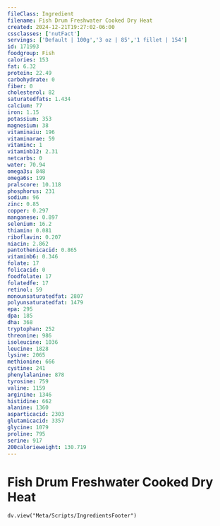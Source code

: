 ```yaml
---
fileClass: Ingredient
filename: Fish Drum Freshwater Cooked Dry Heat
created: 2024-12-21T19:27:02-06:00
cssclasses: ['nutFact']
servings: ['Default | 100g','3 oz | 85','1 fillet | 154']
id: 171993
foodgroup: Fish
calories: 153
fat: 6.32
protein: 22.49
carbohydrate: 0
fiber: 0
cholesterol: 82
saturatedfats: 1.434
calcium: 77
iron: 1.15
potassium: 353
magnesium: 38
vitaminaiu: 196
vitaminarae: 59
vitaminc: 1
vitaminb12: 2.31
netcarbs: 0
water: 70.94
omega3s: 848
omega6s: 199
pralscore: 10.118
phosphorus: 231
sodium: 96
zinc: 0.85
copper: 0.297
manganese: 0.897
selenium: 16.2
thiamin: 0.081
riboflavin: 0.207
niacin: 2.862
pantothenicacid: 0.865
vitaminb6: 0.346
folate: 17
folicacid: 0
foodfolate: 17
folatedfe: 17
retinol: 59
monounsaturatedfat: 2807
polyunsaturatedfat: 1479
epa: 295
dpa: 185
dha: 368
tryptophan: 252
threonine: 986
isoleucine: 1036
leucine: 1828
lysine: 2065
methionine: 666
cystine: 241
phenylalanine: 878
tyrosine: 759
valine: 1159
arginine: 1346
histidine: 662
alanine: 1360
asparticacid: 2303
glutamicacid: 3357
glycine: 1079
proline: 795
serine: 917
200calorieweight: 130.719
---
```


# Fish Drum Freshwater Cooked Dry Heat

```dataviewjs
dv.view("Meta/Scripts/IngredientsFooter")
```